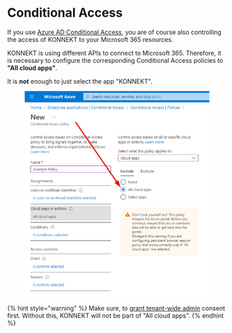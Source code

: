 # Conditional Access

If you use [Azure AD Conditional Access](https://learn.microsoft.com/en-us/azure/active-directory/conditional-access/overview), you are of course also controlling the access of KONNEKT to your Microsoft 365 resources.

KONNEKT is using different APIs to connect to Microsoft 365. Therefore, it is necessary to configure the corresponding Conditional Access policies to **"All cloud apps"**.&#x20;

It is **not** enough to just select the app "KONNEKT".

<figure><img src="../../.gitbook/assets/image (2) (1).png" alt=""><figcaption></figcaption></figure>

{% hint style="warning" %}
Make sure, to [grant tenant-wide admin](grant-admin-consent-in-enterprise-applications.md) consent first. Without this, KONNEKT will not be part of "All cloud apps".
{% endhint %}
